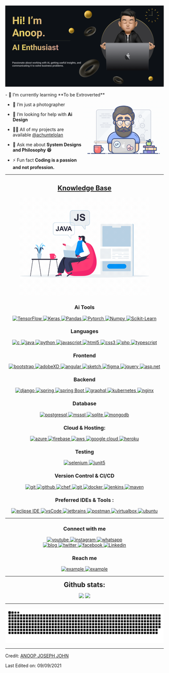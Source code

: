 <p align="center">
  <img  src="Make your README.png"/>
</p>
- 🌱 I’m currently learning **To be Extroverted**
<img align="right" style="width:16rem; height:auto" src="https://raw.githubusercontent.com/Elanza-48/Elanza-48/41a4790484e268102dfdab2b7c59d440d3ffafab/resources/img/geek.gif"/>

- 👯 I’m just a photographer 

- 🤝 I’m looking for help with **Ai Design**

- 👨‍💻 All of my projects are available [@achuntelolan](https://github.com/achuntelolan)

- 💬 Ask me about **System Designs and Philosophy 😆**

- ⚡ Fun fact **Coding is a passion and not profession.**


---


<h2 align="center"><u><b>Knowledge Base</b></u></h2>

<p align="center">
  <img style="width:26rem; height:auto" src="https://raw.githubusercontent.com/Elanza-48/Elanza-48/41a4790484e268102dfdab2b7c59d440d3ffafab/resources/img/coders-prog.gif"/>
</p>
<h3 align="center">Ai Tools</h3>
<p align="center"> 
  <a href="https://www.tensorflow.org/" target="_blank"> 
    <img src="https://img.shields.io/badge/TensorFlow-%23FF6F00.svg?style=for-the-badge&logo=TensorFlow&logoColor=white"
      alt="TensorFlow" /> 
  </a> 
  <a href="https://keras.io/" target="_blank"> 
    <img src="https://img.shields.io/badge/Keras-%23D00000.svg?style=for-the-badge&logo=Keras&logoColor=white" alt="Keras" /> 
  </a> 
  <a href="https://pandas.pydata.org/" target="_blank"> 
    <img src="https://img.shields.io/badge/pandas-%23150458.svg?style=for-the-badge&logo=pandas&logoColor=white" alt="Pandas" /> 
  </a>
  <a href="https://pytorch.org/" target="_blank"> 
    <img src="https://img.shields.io/badge/PyTorch-%23EE4C2C.svg?style=for-the-badge&logo=PyTorch&logoColor=white" alt="Pytorch" /> 
  </a>
  <a href="https://numpy.org/" target="_blank"> 
    <img src="https://img.shields.io/badge/numpy-%23013243.svg?style=for-the-badge&logo=numpy&logoColor=white" alt="Numpy" /> 
  </a>
  <a href="https://scikit-learn.org/" target="_blank"> 
    <img src="https://img.shields.io/badge/scikit--learn-%23F7931E.svg?style=for-the-badge&logo=scikit-learn&logoColor=white" alt="Scikit-Learn" /> 
  </a>
</p>
<h3 align="center">Languages</h3>
<p align="center">
  <a href="https://www.cprogramming.com/" target="_blank"> 
    <img src="https://img.shields.io/badge/C%20programming-A8B9CC.svg?style=for-the-badge&logo=c&logoColor=white"
      alt="c"/>
  </a>
  <a href="https://www.java.com" target="_blank"> 
    <img src="https://img.shields.io/badge/Java-007396.svg?style=for-the-badge&logo=java&logoColor=white" 
      alt="java"/> 
  </a>
   <a href="https://www.python.org/" target="_blank"> 
    <img src="https://img.shields.io/badge/Python-1572B6.svg?style=for-the-badge&logo=python&logoColor=white"
      alt="python"/>
  </a>
  <a href="https://developer.mozilla.org/en-US/docs/Web/JavaScript" target="_blank"> 
    <img src="https://img.shields.io/badge/Javascript-F7DF1E.svg?style=for-the-badge&logo=javascript&logoColor=black"
      alt="javascript"/> 
  </a>
  <a href="https://www.w3.org/html/" target="_blank"> 
    <img src="https://img.shields.io/badge/html-E34F26.svg?style=for-the-badge&logo=html5&logoColor=white"
      alt="html5"/> 
  </a>
  <a href="https://www.w3schools.com/css/" target="_blank">
    <img src="https://img.shields.io/badge/css-1572B6.svg?style=for-the-badge&logo=css3&logoColor=white"
      alt="css3"/>
  </a>
    <a href="https://www.w3.org/php/" target="_blank"> 
    <img src="https://img.shields.io/badge/php-E34F26.svg?style=for-the-badge&logo=php&logoColor=white"
      alt="php"/> 
  </a>
  <a href="https://www.typescriptlang.org/" target="_blank"> 
    <img src="https://img.shields.io/badge/typescript-3178C6.svg?style=for-the-badge&logo=typescript&logoColor=white"
      alt="typescript"/>
  </a>
</p>

<h3 align="center">Frontend</h3>
<p align="center">
      <a href="https://getbootstrap.com" target="_blank">
    <img src="https://img.shields.io/badge/bootstrap-7952B3.svg?style=for-the-badge&logo=bootstrap&logoColor=white"
      alt="bootstrap"/>
  </a>
  <a href="https://adobe.com/" target="_blank">
    <img src="https://img.shields.io/badge/Adobe%20XD-F9DC3E.svg?style=for-the-badge&logo=adobe&logoColor=black" alt="adobeXD"/> 
  </a>
  <a href="https://angular.io/" target="_blank">
    <img src="https://img.shields.io/badge/Angular-00D1B2.svg?style=for-the-badge&logo=angular&logoColor=white"
      alt="angular"/>
  </a>
  <a href="https://www.sketch.com/" target="_blank">
    <img src="https://img.shields.io/badge/sketch-663399.svg?style=for-the-badge&logo=sketch&logoColor=white" alt="sketch" />
  </a>
  <a href="https://figma.com" target="_blank"> 
    <img src="https://img.shields.io/badge/figma-764ABC.svg?style=for-the-badge&logo=figma&logoColor=white" alt="figma"/> 
  </a> 
  <a href="https://jquery.com/" target="_blank">
    <img src="https://img.shields.io/badge/jquery-0769AD.svg?style=for-the-badge&logo=jquery&logoColor=white" alt="jquery"/> 
  </a>
  <a href="https://asp.net" target="_blank">
    <img src="https://img.shields.io/badge/asp.net-8DD6F9.svg?style=for-the-badge&logo=asp.net&logoColor=black"
      alt="asp.net"/>
  </a>
</p>

<h3 align="center">Backend</h3>
<p align="center">
  <a href="https://www.djangoproject.com/" target="_blank">
    <img src="https://img.shields.io/badge/django-000000.svg?style=for-the-badge&logo=django&logoColor=white"
      alt="django" />
    <a href="https://spring.io/" target="_blank"> 
      <img src="https://img.shields.io/badge/spring%20IOC-6DB33F.svg?style=for-the-badge&logo=spring&logoColor=white" alt="spring" /> 
  </a>
  <a href="https://spring.io/" target="_blank"> 
    <img src="https://img.shields.io/badge/spring%20boot-6DB33F.svg?style=for-the-badge&logo=springboot&logoColor=white" alt="spring Boot" /> 
  </a>
  <a href="https://graphql.org" target="_blank">
    <img src="https://img.shields.io/badge/graphql-E10098.svg?style=for-the-badge&logo=graphql&logoColor=white" alt="graphql" />
  </a>
  <a href="https://kubernetes.io" target="_blank"> 
    <img src="https://img.shields.io/badge/kubernetes-326CE5.svg?style=for-the-badge&logo=kubernetes&logoColor=white" alt="kubernetes"/>
  </a>
  <a href="https://www.nginx.com" target="_blank"> 
    <img src="https://img.shields.io/badge/nginx-009639.svg?style=for-the-badge&logo=nginx&logoColor=white" 
      alt="nginx"/> 
  </a> 
</p>

<h3 align="center">Database</h3>
<p align="center">
  <a href="https://www.postgresql.org" target="_blank"> 
    <img src="https://img.shields.io/badge/postgreSQL-4169E1.svg?style=for-the-badge&logo=postgresql&logoColor=white"
      alt="postgresql"/> 
  </a>
  <a href="https://www.microsoft.com/en-in/sql-server/sql-server-downloads" target="_blank"> 
    <img src="https://img.shields.io/badge/mssql-DC382D.svg?style=for-the-badge&logo=mssqls&logoColor=white"
      alt="mssql"/>
  </a>
  <a href="https://www.sqlite.org/" target="_blank"> 
    <img src="https://img.shields.io/badge/sqlite-003B57.svg?style=for-the-badge&logo=sqlite&logoColor=white"
      alt="sqlite"/> 
  </a>
  <a href="https://www.mongodb.com/" target="_blank"> 
    <img src="https://img.shields.io/badge/mongodb-47A248.svg?style=for-the-badge&logo=mongodb&logoColor=white"
      alt="mongodb"/> 
  </a> 
</p>

<h3 align="center">Cloud & Hosting:</h3>
<p align="center">
  <a href="https://azure.microsoft.com/en-in/" target="_blank">
    <img  src="https://img.shields.io/badge/Azure-0078D4?style=for-the-badge&logo=microsoftazure&logoColor=white" alt="azure"/> 
  </a>
  <a href="https://firebase.google.com/" target="_blank">
    <img src="https://img.shields.io/badge/firebase-FFCA28.svg?style=for-the-badge&logo=firebase&logoColor=black" alt="firebase"/>
  </a>
  <a href="https://aws.amazon.com/" target="_blank">
    <img src="https://img.shields.io/badge/aws-00C7B7.svg?style=for-the-badge&logo=amazon&logoColor=black" alt="aws"/>
  </a>
  <a href="https://cloud.google.com/" target="_blank">
    <img src="https://img.shields.io/badge/google cloud-00C7B7.svg?style=for-the-badge&logo=googlecloud&logoColor=black" alt="google cloud"/>
  </a>
  <a href="https://heroku.com" target="_blank"> 
    <img src="https://img.shields.io/badge/heroku-430098.svg?style=for-the-badge&logo=heroku&logoColor=white"
      alt="heroku"/> 
  </a> 
</p>

<h3 align="center">Testing</h3>
<p align="center"> 
  <a href="https://www.selenium.dev" target="_blank"> 
    <img src="https://img.shields.io/badge/selenium-43B02A.svg?style=for-the-badge&logo=selenium&logoColor=white"
      alt="selenium" /> 
  </a> 
  <a href="https://junit.org/junit5/" target="_blank"> 
    <img src="https://img.shields.io/badge/junit-25A162.svg?style=for-the-badge&logo=junit5&logoColor=white" alt="junit5" /> 
  </a> 
</p>

<h3 align="center">Version Control & CI/CD</h3>
<p align="center">
  <a href="https://git-scm.com/" target="_blank">
    <img src="https://img.shields.io/badge/git-F05032.svg?style=for-the-badge&logo=git&logoColor=white"
      alt="git"/>
  </a>
  <a href="https://github.com/" target="_blank">
    <img src="https://img.shields.io/badge/github-181717.svg?style=for-the-badge&logo=github&logoColor=white" alt="github" />
  </a>
     <a href="https://www.chef.io/" target="_blank"> 
    <img src="https://img.shields.io/badge/chef-2496ED.svg?style=for-the-badge&logo=chef&logoColor=white" alt="chef"/> 
  </a>
  <a href="https://gitlab.com/8" target="_blank">
    <img src="https://img.shields.io/badge/gitlab-181717.svg?style=for-the-badge&logo=gitlab&logoColor=white"
      alt="git"/>
  </a>
    <a href="https://www.docker.com/" target="_blank">
    <img src="https://img.shields.io/badge/docker-2496ED.svg?style=for-the-badge&logo=docker&logoColor=white"
      alt="docker"/>
  </a>
  <a href="https://www.jenkins.io" target="_blank"> 
    <img src="https://img.shields.io/badge/jenkins-D24939.svg?style=for-the-badge&logo=jenkins&logoColor=white" alt="jenkins"/> 
  </a>
    <a href="https://maven.apache.org/" target="_blank"> 
    <img src="https://img.shields.io/badge/maven-2496ED.svg?style=for-the-badge&logo=maven&logoColor=white" alt="maven"/> 
  </a>
</p>

<h3 align="center">Preferred IDEs  & Tools :</h3>
<p align="center"> 
  <a href="https://eclipse.org" target="_blank">
    <img src="https://img.shields.io/badge/eclipse-2C2255.svg?style=for-the-badge&logo=eclipse&logoColor=white" alt="eclipse IDE"/> 
  </a>
  <a href="https://code.visualstudio.com/" target="_blank">
    <img src="https://img.shields.io/badge/vscode-007ACC.svg?style=for-the-badge&logo=visualstudiocode&logoColor=white" alt="vsCode"/> 
  </a>
  <a href="https://www.jetbrains.com/" target="_blank">
    <img src="https://img.shields.io/badge/jetbrains%20IDE-000000.svg?style=for-the-badge&logo=jetbrains&logoColor=white" alt="jetbrains" />
  </a>
  <a href="https://postman.com" target="_blank"> 
    <img src="https://img.shields.io/badge/postman-FF6C37.svg?style=for-the-badge&logo=postman&logoColor=white" alt="postman"/>
  </a>
  <a href="https://www.virtualbox.org/" target="_blank">
    <img src="https://img.shields.io/badge/virtualbox-183A61.svg?style=for-the-badge&logo=virtualbox&logoColor=white"
      alt="virtualbox"/>
  </a>
  <a href="https://ubuntu.com/" target="_blank"> 
    <img src="https://img.shields.io/badge/ubuntu-E95420.svg?style=for-the-badge&logo=ubuntu&logoColor=white" alt="ubuntu"/>
  </a>
</p>

----

<h3 align="center">Connect with me</h3>

<div style="margin-top:10px" align="center">
  <div>
    <a  href="https://www.youtube.com/channel/UCO0zkfUHCaNfeSusjYI2PoA" target="_blank">
      <img src="https://img.shields.io/badge/mangoes media-%23FF0000.svg?style=for-the-badge&logo=YouTube&logoColor=white" alt="youtube"/>
    </a>
     <a  href="https://www.instagram.com/achuntelolan/?fbclid=IwAR0WZUX1141V7blzXGlfMSiRHdZJzfdtm2AbIXyYrzSqidF2pdLMyhQDtno" target="_blank">
      <img src="https://img.shields.io/badge/achuntelolan-%23E4405F.svg?style=for-the-badge&logo=Instagram&logoColor=white" alt="instagram"/>
    </a>
    <a href="https://api.whatsapp.com/send?phone=919188462190&text=Hi%20Hlo%20i%20seen%20your%20profile%20on%20github%20and%20i%20messaging%20you" target="_blank">
      <img src="https://img.shields.io/badge/WhatsApp-25D366?style=for-the-badge&logo=whatsapp&logoColor=white" alt="whatsapp"/>
    </a>
  </div>
  <div>
    <a  href="https://mediamangoes.blogspot.com/" target="_blank">
      <img src="https://img.shields.io/badge/Blogger-FF5722?style=for-the-badge&logo=blogger&logoColor=white" alt="blog"/>
    </a>
    <a href="https://twitter.com/achuntelolan" target="_blank">
      <img src="https://img.shields.io/badge/Twitter-1DA1F2.svg?style=for-the-badge&logo=twitter&logoColor=white" alt="twitter"/>
    </a>
    <a href="https://www.facebook.com/achunte0lolan" target="_blank">
      <img src="https://img.shields.io/badge/Facebook-%231877F2.svg?style=for-the-badge&logo=Facebook&logoColor=white" alt="facebook"/>
    </a>
        <a href="https://www.linkedin.com/in/anoop-aj-8bb9591b0/" target="_blank">
      <img src="https://img.shields.io/badge/Linkedin-25D366?style=for-the-badge&logo=linkedin&logoColor=white" alt="Linkedin"/>
    </a>
  </div>
</div>

<h3 align="center">Reach me</h3>

<p align="center">
  <a  href="mailto:info.mangoesmedia@gmail.com" target="_blank">
    <img src="https://img.shields.io/badge/Gmail-D14836?style=for-the-badge&logo=gmail&logoColor=white" alt="example"/>
  </a>
  <a href="mailto:anoopaj08@outlook.com?subject=Feedback%20From%20Github&body=Hello," target="_blank">
    <img src="https://img.shields.io/badge/Outlook-0078D4.svg?style=for-the-badge&logo=microsoftoutlook&logoColor=white" alt="example"/>
  </a>
</p>

----

<div align="center">
<h2 align="center" style="margin: 5px 10px;">Github stats:</h2> 

[![](https://github-readme-stats.vercel.app/api?username=achuntelolan&show_icons=true&theme=tokyonight&hide_border=true&locale=en)](https://github.com/achuntelolan)
[![](https://github-readme-streak-stats.herokuapp.com/?user=achuntelolan&theme=material-palenight)](https://github.com/achuntelolan)
</div>

----

<p align="center">
  <img  src="https://raw.githubusercontent.com/Elanza-48/Elanza-48/main/resources/img/github-contribution-grid-snake.svg"
    alt="example" />
</p>

------
Credit: [ANOOP JOSEPH JOHN](https://github.com/achuntelolan)

Last Edited on: 09/09/2021

